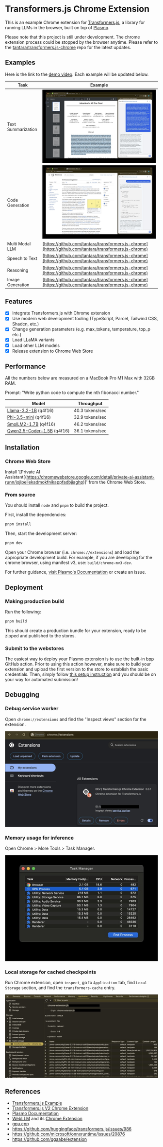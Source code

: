 # Transformers.js Chrome Extension

This is an example Chrome extension for [Transformers.js](https://github.com/huggingface/transformers.js), a library for running LLMs in the browser, built on top of [Plasmo](https://plasmo.com/).

Please note that this project is still under development. The chrome extension process could be stopped by the browser anytime. Please refer to the [tantara/transformers.js-chrome](https://github.com/tantara/transformers.js-chrome) repo for the latest updates.

## Examples

Here is the link to the [demo video](https://www.youtube.com/watch?v=yXZQ8FHtSes). Each example will be updated below.

| Task               | Example                                                                                                |
| ------------------ | ------------------------------------------------------------------------------------------------------ |
| Text Summarization | ![Example Text Summarization](./docs/example-summarize.jpg)                                            |
| Code Generation    | ![Example Code Generation](./docs/example-write-code.jpg)                                              |
| Multi Modal LLM    | [https://github.com/tantara/transformers.js-chrome](https://github.com/tantara/transformers.js-chrome) |
| Speech to Text     | [https://github.com/tantara/transformers.js-chrome](https://github.com/tantara/transformers.js-chrome) |
| Reasoning          | [https://github.com/tantara/transformers.js-chrome](https://github.com/tantara/transformers.js-chrome) |
| Image Generation   | [https://github.com/tantara/transformers.js-chrome](https://github.com/tantara/transformers.js-chrome) |

## Features

- [x] Integrate Transformers.js with Chrome extension
- [x] Use modern web development tooling (TypeScript, Parcel, Tailwind CSS, Shadcn, etc.)
- [x] Change generation parameters (e.g. max_tokens, temperature, top_p etc.)
- [x] Load LLaMA variants
- [x] Load other LLM models
- [x] Release extension to Chrome Web Store

## Performance

All the numbers below are measured on a MacBook Pro M1 Max with 32GB RAM.

Prompt: "Write python code to compute the nth fibonacci number."

| Model                                                                                           | Throughput      |
| ----------------------------------------------------------------------------------------------- | --------------- |
| [Llama-3.2-1B](https://huggingface.co/onnx-community/Llama-3.2-1B-Instruct-q4f16) (q4f16)       | 40.3 tokens/sec |
| [Phi-3.5-mini](https://huggingface.co/onnx-community/Phi-3.5-mini-instruct-onnx-web) (q4f16)    | 32.9 tokens/sec |
| [SmolLM2-1.7B](https://huggingface.co/HuggingFaceTB/SmolLM2-1.7B-Instruct) (q4f16)              | 46.2 tokens/sec |
| [Qwen2.5-Coder-1.5B](https://huggingface.co/onnx-community/Qwen2.5-Coder-1.5B-Instruct) (q4f16) | 36.1 tokens/sec |


## Installation

### Chrome Web Store

Install '[Private AI Assistant[(https://chromewebstore.google.com/detail/private-ai-assistant-runn/jojlpeliekadmokfnikappfadbjiaghp)]' from the Chrome Web Store.

### From source

You should install `node` and `pnpm` to build the project.

First, install the dependencies:

```bash
pnpm install
```

Then, start the development server:

```bash
pnpm dev
```

Open your Chrome browser (i.e. `chrome://extensions`) and load the appropriate development build. For example, if you are developing for the chrome browser, using manifest v3, use: `build/chrome-mv3-dev`.

For further guidance, [visit Plasmo's Documentation](https://docs.plasmo.com/) or create an issue.

## Deployment

### Making production build

Run the following:

```bash
pnpm build
```

This should create a production bundle for your extension, ready to be zipped and published to the stores.

### Submit to the webstores

The easiest way to deploy your Plasmo extension is to use the built-in [bpp](https://bpp.browser.market) GitHub action. Prior to using this action however, make sure to build your extension and upload the first version to the store to establish the basic credentials. Then, simply follow [this setup instruction](https://docs.plasmo.com/framework/workflows/submit) and you should be on your way for automated submission!

## Debugging

### Debug service worker

Open `chrome://extensions` and find the "Inspect views" section for the extension.

![Inspect views](./docs/inspect-views.jpg)

### Memory usage for inference

Open Chrome > More Tools > Task Manager.

![Task manager](./docs/task-manager.jpg)

### Local storage for cached checkpoints

Run Chrome extension, open `inspect`, go to `Application` tab, find `Local Storage` section, and find the `transformers-cache` entry.

![Local storage](./docs/local-storage.jpg)

## References

- [Transformers.js Example](https://github.com/huggingface/transformers.js-examples)
- [Transformers.js V2 Chrome Extension](https://github.com/huggingface/transformers.js/tree/main/examples/extension)
- [Plasmo Documentation](https://docs.plasmo.com/)
- [WebLLM](https://webllm.mlc.ai/) and its [Chrome Extension](https://github.com/mlc-ai/web-llm/tree/main/examples/chrome-extension-webgpu-service-worker)
- [gpu.cpp](https://github.com/AnswerDotAI/gpu.cpp)
- https://github.com/huggingface/transformers.js/issues/986
- https://github.com/microsoft/onnxruntime/issues/20876
- https://github.com/ggaabe/extension
